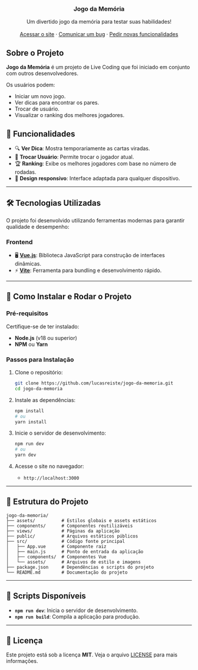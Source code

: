 <div align="center">

  <h3 align="center">Jogo da Memória</h3>

  <p align="center">
Um divertido jogo da memória para testar suas habilidades!
    <br />
    <br />
    <a href="https://jogodamemoriabtg.netlify.app/">Acessar o site</a>
    ·
    <a href="https://github.com/lucasreiste/jogo-da-memoria/issues">Comunicar um bug</a>
    ·
    <a href="https://github.com/lucasreiste/jogo-da-memoria/issues">Pedir novas funcionalidades</a>
  </p>
</div>

## Sobre o Projeto

**Jogo da Memória** é um projeto de Live Coding que foi iniciado em conjunto com outros desenvolvedores.

Os usuários podem:

- Iniciar um novo jogo.
- Ver dicas para encontrar os pares.
- Trocar de usuário.
- Visualizar o ranking dos melhores jogadores.

## 🚀 Funcionalidades

- 🔍 **Ver Dica**: Mostra temporariamente as cartas viradas.
- 🔄 **Trocar Usuário**: Permite trocar o jogador atual.
- 🏆 **Ranking**: Exibe os melhores jogadores com base no número de rodadas.
- 📱 **Design responsivo**: Interface adaptada para qualquer dispositivo.

---

## 🛠️ Tecnologias Utilizadas

O projeto foi desenvolvido utilizando ferramentas modernas para garantir qualidade e desempenho:

### **Frontend**

- 🖥️ **[Vue.js](https://vuejs.org/)**: Biblioteca JavaScript para construção de interfaces dinâmicas.
- ⚡ **[Vite](https://vitejs.dev/)**: Ferramenta para bundling e desenvolvimento rápido.

---

## 🔧 Como Instalar e Rodar o Projeto

### **Pré-requisitos**

Certifique-se de ter instalado:

- **Node.js** (v18 ou superior)
- **NPM** ou **Yarn**

### **Passos para Instalação**

1. Clone o repositório:

   ```bash
   git clone https://github.com/lucasreiste/jogo-da-memoria.git
   cd jogo-da-memoria
   ```

2. Instale as dependências:

   ```bash
   npm install
   # ou
   yarn install
   ```

3. Inicie o servidor de desenvolvimento:

   ```bash
   npm run dev
   # ou
   yarn dev
   ```

4. Acesse o site no navegador:
   - `http://localhost:3000`

---

## 📂 Estrutura do Projeto

```plaintext
jogo-da-memoria/
├── assets/          # Estilos globais e assets estáticos
├── components/      # Componentes reutilizáveis
├── views/           # Páginas da aplicação
├── public/          # Arquivos estáticos públicos
├── src/             # Código fonte principal
│   ├── App.vue      # Componente raiz
│   ├── main.js      # Ponto de entrada da aplicação
│   ├── components/  # Componentes Vue
│   └── assets/      # Arquivos de estilo e imagens
├── package.json     # Dependências e scripts do projeto
└── README.md        # Documentação do projeto
```

---

## 🚦 Scripts Disponíveis

- **`npm run dev`**: Inicia o servidor de desenvolvimento.
- **`npm run build`**: Compila a aplicação para produção.

---

## 📜 Licença

Este projeto está sob a licença **MIT**. Veja o arquivo [LICENSE](./LICENSE) para mais informações.

